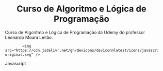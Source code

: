<h1 align="center">Curso de Algoritmo e Lógica de Programação</h1>
Curso de Algoritmo e Lógica de Programação da Udemy do professor Leonardo Moura Leitão. 



            <img src="https://cdn.jsdelivr.net/gh/devicons/devicon@latest/icons/javascript/javascript-original.svg" />
                    
Javascript
